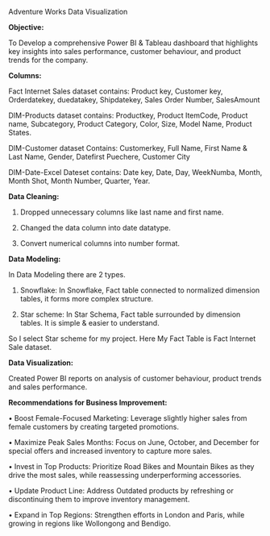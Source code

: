 Adventure Works Data Visualization

**Objective:**

To Develop a comprehensive Power BI & Tableau dashboard that highlights key insights into sales performance, customer behaviour, and product trends for the company.

**Columns:**

Fact Internet Sales dataset contains:
Product key, Customer key, Orderdatekey, duedatakey, Shipdatekey, Sales Order Number, SalesAmount

DIM-Products dataset contains:
Productkey, Product ItemCode, Product name, Subcategory, Product Category, Color, Size, Model Name, Product States.

DIM-Customer dataset Contains:
Customerkey, Full Name, First Name & Last Name, Gender, Datefirst Puechere, Customer City

DIM-Date-Excel Dateset contains:
Date key, Date, Day, WeekNumba, Month, Month Shot, Month Number, Quarter, Year.

**Data Cleaning:**

1. Dropped unnecessary columns like last name and first name.
   
2. Changed the data column into date datatype.

3. Convert numerical columns into number format.

**Data Modeling:**

In Data Modeling there are 2 types.

1. Snowflake: In Snowflake, Fact table connected to normalized dimension tables, it forms more complex structure.
   
2. Star scheme: In Star Schema, Fact table surrounded by dimension tables. It is simple & easier to understand.
 
So I select Star scheme for my project.
Here My Fact Table is Fact Internet Sale dataset.

**Data Visualization:**

Created Power BI reports on analysis of customer behaviour, product trends and sales performance.

**Recommendations for Business Improvement:**

• Boost Female-Focused Marketing: Leverage slightly higher sales from female customers by creating targeted promotions.

• Maximize Peak Sales Months: Focus on June, October, and December for special offers and increased inventory to capture more sales.

• Invest in Top Products: Prioritize Road Bikes and Mountain Bikes as they drive the most sales, while reassessing underperforming accessories.

• Update Product Line: Address Outdated products by refreshing or discontinuing them to improve inventory management.

• Expand in Top Regions: Strengthen efforts in London and Paris, while growing in regions like Wollongong and Bendigo.





